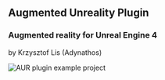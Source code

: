 ## Augmented Unreality Plugin
### Augmented reality for Unreal Engine 4

by Krzysztof Lis (Adynathos)

![AUR plugin example project](https://googledrive.com/host/0BwCHMFMlHqB4OGItbmN4cURlY0U/aur_ex_3_sm.jpg "AUR plugin example project")
